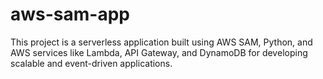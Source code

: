 # aws-sam-app
This project is a serverless application built using AWS SAM, Python, and AWS services like Lambda, API Gateway, and DynamoDB for developing scalable and event-driven applications.
